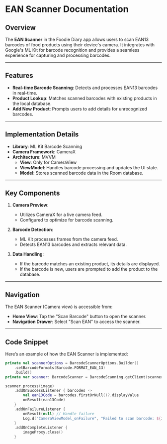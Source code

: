 # EAN Scanner Documentation

## Overview
The **EAN Scanner** in the Foodie Diary app allows users to scan EAN13 barcodes of food products using their device's camera. It integrates with Google's ML Kit for barcode recognition and provides a seamless experience for capturing and processing barcodes.

---

## Features
- **Real-time Barcode Scanning**: Detects and processes EAN13 barcodes in real-time.
- **Product Lookup**: Matches scanned barcodes with existing products in the local database.
- **Add New Product**: Prompts users to add details for unrecognized barcodes.

---

## Implementation Details
- **Library**: ML Kit Barcode Scanning
- **Camera Framework**: CameraX
- **Architecture**: MVVM
  - **View**: Only for CameraView
  - **ViewModel**: Handles barcode processing and updates the UI state.
  - **Model**: Stores scanned barcode data in the Room database.

---

## Key Components
1. **Camera Preview**:
   - Utilizes CameraX for a live camera feed.
   - Configured to optimize for barcode scanning.

2. **Barcode Detection**:
   - ML Kit processes frames from the camera feed.
   - Detects EAN13 barcodes and extracts relevant data.

3. **Data Handling**:
   - If the barcode matches an existing product, its details are displayed.
   - If the barcode is new, users are prompted to add the product to the database.

---

## Navigation
The EAN Scanner (Camera view) is accessible from:
- **Home View**: Tap the "Scan Barcode" button to open the scanner.
- **Navigation Drawer**: Select "Scan EAN" to access the scanner.

---

## Code Snippet
Here’s an example of how the EAN Scanner is implemented:

```kotlin
private val scannerOptions = BarcodeScannerOptions.Builder()
    .setBarcodeFormats(Barcode.FORMAT_EAN_13)
    .build()
private var scanner: BarcodeScanner = BarcodeScanning.getClient(scannerOptions)
```

```kotlin
scanner.process(image)
    .addOnSuccessListener { barcodes ->
        val ean13Code = barcodes.firstOrNull()?.displayValue
        onResult(ean13Code)
    }
    .addOnFailureListener {
        onResult(null) // Handle failure
        Log.d("CameraViewModel_onFailure", "Failed to scan barcode: ${it.message}")
    }
    .addOnCompleteListener {
        imageProxy.close()
    }
```